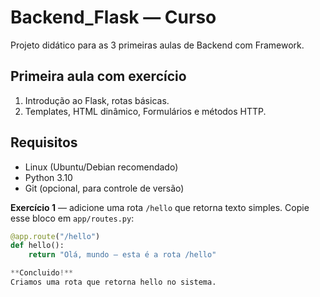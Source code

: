 # Backend_Flask — Curso

Projeto didático para as 3 primeiras aulas de Backend com Framework.

## Primeira aula com exercício
1. Introdução ao Flask, rotas básicas.
2. Templates, HTML dinâmico, Formulários e métodos HTTP.


## Requisitos
- Linux (Ubuntu/Debian recomendado)
- Python 3.10
- Git (opcional, para controle de versão)


**Exercício 1** — adicione uma rota `/hello` que retorna texto simples. Copie esse bloco em `app/routes.py`:
```python
@app.route("/hello")
def hello():
    return "Olá, mundo — esta é a rota /hello"

**Concluido!**
Criamos uma rota que retorna hello no sistema.


